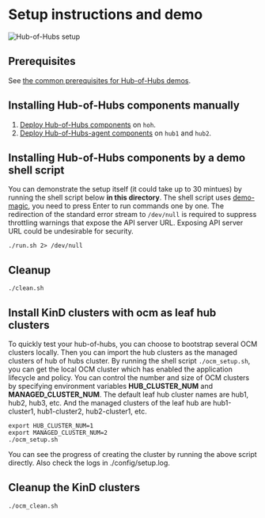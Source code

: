 # Setup instructions and demo

![Hub-of-Hubs setup](animation.gif)

## Prerequisites

See [the common prerequisites for Hub-of-Hubs demos](../README.md#prerequisites).

## Installing Hub-of-Hubs components manually

1.  [Deploy Hub-of-Hubs components](https://github.com/stolostron/hub-of-hubs/blob/main/deploy/README.md) on `hoh`.
1.  [Deploy Hub-of-Hubs-agent components](https://github.com/stolostron/hub-of-hubs/tree/main/deploy#deploying-a-hub-of-hubs-agent) on `hub1` and `hub2`.

## Installing Hub-of-Hubs components by a demo shell script

You can demonstrate the setup itself (it could take up to 30 mintues) by running the shell script below **in this directory**. 
The shell script uses [demo-magic](https://github.com/paxtonhare/demo-magic), you need to press Enter to run commands one by one. 
The redirection of the standard error stream to `/dev/null` is required to suppress throttling warnings that expose the API server URL. Exposing API server URL could be undesirable for security.

```
./run.sh 2> /dev/null
```

## Cleanup

```
./clean.sh
```

## Install KinD clusters with ocm as leaf hub clusters
To quickly test your hub-of-hubs, you can choose to bootstrap several OCM clusters locally. Then you can import the hub clusters as the managed clusters of hub of hubs cluster. 
By running the shell script `./ocm_setup.sh`, you can get the local OCM cluster which has enabled the application lifecycle and policy.
You can control the number and size of OCM clusters by specifying environment variables **HUB_CLUSTER_NUM** and **MANAGED_CLUSTER_NUM**.
The default leaf hub cluster names are hub1, hub2, hub3, etc. And the managed clusters of the leaf hub are hub1-cluster1, hub1-cluster2, hub2-cluster1, etc.

```
export HUB_CLUSTER_NUM=1
export MANAGED_CLUSTER_NUM=2
./ocm_setup.sh
```
You can see the progress of creating the cluster by running the above script directly. Also check the logs in ./config/setup.log.

## Cleanup the KinD clusters
```
./ocm_clean.sh
```